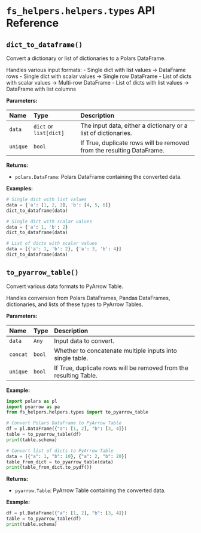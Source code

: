 # `fs_helpers.helpers.types` API Reference

## `dict_to_dataframe()`

Convert a dictionary or list of dictionaries to a Polars DataFrame.

Handles various input formats: - Single dict with list values -> DataFrame rows - Single dict with scalar values -> Single row DataFrame - List of dicts with scalar values -> Multi-row DataFrame - List of dicts with list values -> DataFrame with list columns

**Parameters:**

| Name | Type | Description |
|:---|:---|:---|
| `data` | `dict` or `list[dict]` | The input data, either a dictionary or a list of dictionaries. |
| `unique` | `bool` | If True, duplicate rows will be removed from the resulting DataFrame. |

**Returns:**

- `polars.DataFrame`: Polars DataFrame containing the converted data.

**Examples:**
```python
# Single dict with list values
data = {'a': [1, 2, 3], 'b': [4, 5, 6]}
dict_to_dataframe(data)

# Single dict with scalar values
data = {'a': 1, 'b': 2}
dict_to_dataframe(data)

# List of dicts with scalar values
data = [{'a': 1, 'b': 2}, {'a': 3, 'b': 4}]
dict_to_dataframe(data)
```

## `to_pyarrow_table()`

Convert various data formats to PyArrow Table.

Handles conversion from Polars DataFrames, Pandas DataFrames, dictionaries, and lists of these types to PyArrow Tables.

**Parameters:**

| Name | Type | Description |
|:---|:---|:---|
| `data` | `Any` | Input data to convert. |
| `concat` | `bool` | Whether to concatenate multiple inputs into single table. |
| `unique` | `bool` | If True, duplicate rows will be removed from the resulting Table. |

**Example:**

```python
import polars as pl
import pyarrow as pa
from fs_helpers.helpers.types import to_pyarrow_table

# Convert Polars DataFrame to PyArrow Table
df = pl.DataFrame({"a": [1, 2], "b": [3, 4]})
table = to_pyarrow_table(df)
print(table.schema)

# Convert list of dicts to PyArrow Table
data = [{"a": 1, "b": 10}, {"a": 2, "b": 20}]
table_from_dict = to_pyarrow_table(data)
print(table_from_dict.to_pydf())
```

**Returns:**

- `pyarrow.Table`: PyArrow Table containing the converted data.

**Example:**
```python
df = pl.DataFrame({"a": [1, 2], "b": [3, 4]})
table = to_pyarrow_table(df)
print(table.schema)
```
